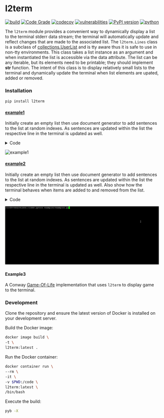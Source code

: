 # l2term
[![build](https://github.com/soda480/l2term/actions/workflows/main.yml/badge.svg)](https://github.com/soda480/l2term/actions/workflows/main.yml)
[![Code Grade](https://api.codiga.io/project/33832/status/svg)](https://app.codiga.io/public/project/33832/mppbar/dashboard)
[![codecov](https://codecov.io/gh/soda480/l2term/branch/main/graph/badge.svg?token=IYQBFG9J8G)](https://codecov.io/gh/soda480/l2term)
[![vulnerabilities](https://img.shields.io/badge/vulnerabilities-None-brightgreen)](https://pypi.org/project/bandit/)
[![PyPI version](https://badge.fury.io/py/l2term.svg)](https://badge.fury.io/py/l2term)
[![python](https://img.shields.io/badge/python-3.9-teal)](https://www.python.org/downloads/)

The `l2term` module provides a convenient way to dynamically display a list to the terminal stderr data stream; the terminal will automatically update and reflect changes that are made to the associated list. The `l2term.Lines` class is a subclass of [collections.UserList](https://docs.python.org/3/library/collections.html#collections.UserList) and is tty aware thus it is safe to use in non-tty environments. This class takes a list instance as an argument and when instantiated the list is accessible via the data attribute. The list can be any iterable, but its elements need to be printable; they should implement __str__ function. The intent of this class is to display relatively small lists to the terminal and dynamically update the terminal when list elements are upated, added or removed.

### Installation
```bash
pip install l2term
```

#### [example1](https://github.com/soda480/l2term/blob/main/examples/example1.py)

Initially create an empty list then use document generator to add sentences to the list at random indexes. As sentences are updated within the list the respective line in the terminal is updated as well.

<details><summary>Code</summary>

```Python
import time
import random
from essential_generators import DocumentGenerator
from l2term import Lines

def main():
    print('Generating random sentences...')
    docgen = DocumentGenerator()
    with Lines([''] * 15) as lines:
        for _ in range(200):
            index = random.randint(0, len(lines.data) - 1)
            lines[index] = docgen.sentence()
            time.sleep(.05)

if __name__ == '__main__':
    main()
```

</details>

![example1](https://raw.githubusercontent.com/soda480/l2term/main/docs/images/example1.gif)

#### [example2](https://github.com/soda480/l2term/blob/main/examples/example2.py)

Initially create an empty list then use document generator to add sentences to the list at random indexes. As sentences are updated within the list the respective line in the terminal is updated as well. Also show how the terminal behaves when items are added to and removed from the list.

<details><summary>Code</summary>

```Python
import time
import random
from essential_generators import DocumentGenerator
from l2term import Lines

def main():
    print('Generating random sentences...')
    docgen = DocumentGenerator()
    with Lines([''] * 10) as lines:
        for _ in range(100):
            index = random.randint(0, len(lines.data) - 1)
            lines[index] = docgen.sentence()
        for _ in range(100):
            update = ['update'] * 18
            append = ['append'] * 18
            pop = ['pop'] * 14
            clear = ['clear']
            choice = random.choice(append + pop + clear + update)
            if choice == 'pop':
                if len(lines.data) > 0:
                    index = random.randint(0, len(lines.data) - 1)
                    lines.pop(index)
            elif choice == 'append':
                lines.append(docgen.sentence())
            elif choice == 'update':
                if len(lines.data) > 0:
                    index = random.randint(0, len(lines.data) - 1)
                    lines[index] = docgen.sentence()
            else:
                if len(lines.data) > 0:
                    lines.pop()
                if len(lines.data) > 0:
                    lines.pop()
            time.sleep(.1)

if __name__ == '__main__':
    main()
```

</details>

![example2](https://raw.githubusercontent.com/soda480/l2term/main/docs/images/example2.gif)

#### Example3

A Conway [Game-Of-Life](https://github.com/soda480/game-of-life) implementation that uses `l2term` to display game to the terminal.


### Development

Clone the repository and ensure the latest version of Docker is installed on your development server.

Build the Docker image:
```sh
docker image build \
-t \
l2term:latest .
```

Run the Docker container:
```sh
docker container run \
--rm \
-it \
-v $PWD:/code \
l2term:latest \
/bin/bash
```

Execute the build:
```sh
pyb -X
```
